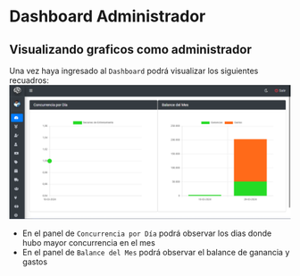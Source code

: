 # Dashboard Administrador

## Visualizando graficos como administrador

Una vez haya ingresado al `Dashboard` podrá visualizar los siguientes recuadros:
![Imagen de Reestablecer Contraseña.](../../img/admin/dashboard.webp "Pantalla de dashboard de admin.")

* En el panel de `Concurrencia por Día` podrá observar los dias donde hubo mayor concurrencia en el mes
* En el panel de `Balance del Mes` podrá observar el balance de ganancia y gastos 